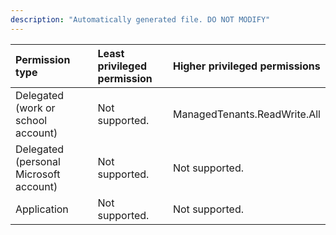 ```yaml
---
description: "Automatically generated file. DO NOT MODIFY"
---
```


|Permission type|Least privileged permission|Higher privileged permissions|
|:---|:---|:---|
|Delegated (work or school account)|Not supported.|ManagedTenants.ReadWrite.All|
|Delegated (personal Microsoft account)|Not supported.|Not supported.|
|Application|Not supported.|Not supported.|

